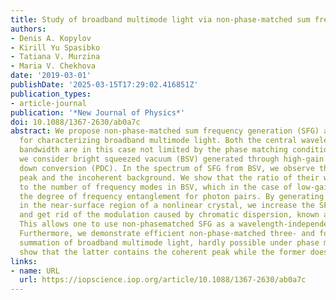 ```yaml
---
title: Study of broadband multimode light via non-phase-matched sum frequency generation
authors:
- Denis A. Kopylov
- Kirill Yu Spasibko
- Tatiana V. Murzina
- Maria V. Chekhova
date: '2019-03-01'
publishDate: '2025-03-15T17:29:02.416851Z'
publication_types:
- article-journal
publication: '*New Journal of Physics*'
doi: 10.1088/1367-2630/ab0a7c
abstract: We propose non-phase-matched sum frequency generation (SFG) as a method
  for characterizing broadband multimode light. Both the central wavelength and the
  bandwidth are in this case not limited by the phase matching condition. As an example,
  we consider bright squeezed vacuum (BSV) generated through high-gain parametric
  down conversion (PDC). In the spectrum of SFG from BSV, we observe the coherent
  peak and the incoherent background. We show that the ratio of their widths is equal
  to the number of frequency modes in BSV, which in the case of low-gain PDC gives
  the degree of frequency entanglement for photon pairs. By generating the sum frequency
  in the near-surface region of a nonlinear crystal, we increase the SFG efficiency
  and get rid of the modulation caused by chromatic dispersion, known as Maker fringes.
  This allows one to use non-phasematched SFG as a wavelength-independent autocorrelator.
  Furthermore, we demonstrate efficient non-phase-matched three- and four-frequency
  summation of broadband multimode light, hardly possible under phase matching. We
  show that the latter contains the coherent peak while the former does not.
links:
- name: URL
  url: https://iopscience.iop.org/article/10.1088/1367-2630/ab0a7c
---
```


